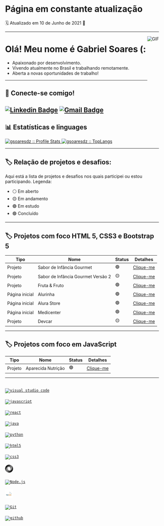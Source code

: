 # Página em constante atualização

:spiral_calendar: Atualizado em 10 de Junho de 2021 💎

---------------------------------------------------------------------------------------------------------------------------------------------------------------------------------

<img align="right" alt="GIF" height="190px" src="https://media.giphy.com/media/1yk0v6WtCinP5Ptz6G/giphy.gif" />

# Olá! Meu nome é Gabriel Soares (:

- Apaixonado por desenvolvimento.
- Vivendo atualmente no Brasil e trabalhando remotamente. 
- Aberta a novas oportunidades de trabalho!

---------------------------------------------------------------------------------------------------------------------------------------------------------------------------------

## 🔗 Conecte-se comigo!  
[![Linkedin Badge](https://img.shields.io/badge/-LinkedIn-blue?style=flat-square&logo=Linkedin&logoColor=white&link=https://https://www.linkedin.com/in/gsoaresdesouza//)](https://www.linkedin.com/in/gsoaresdesouza//)
[![Gmail Badge](https://img.shields.io/badge/-Gmail-c14438?style=flat-square&logo=Gmail&logoColor=white&link=mailto:gsoaresdesouza@gmail.com)](mailto:gsoaresdesouza@gmail.com)
---------------------------------------------------------------------------------------------------------------------------------------------------------------------------------

## :bar_chart: Estatísticas e linguages
<p>
  <a href="https://github.com/gsoaresdz">
    <img width="450px" src="https://github-readme-stats.vercel.app/api?username=gsoaresdz&show_icons=true&theme=omni" alt="gsoaresdz :: Profile Stats" />
    <img width="450px" src="https://github-readme-stats.vercel.app/api/top-langs/?username=gsoaresdz&langs_count=6&theme=omni&layout=compact" alt="gsoaresdz :: TopLangs" />
 </a>
</p>

---------------------------------------------------------------------------------------------------------------------------------------------------------------------------------
## :label: Relação de projetos e desafios:
Aqui está a lista de projetos e desafios nos quais participei ou estou participando. Legenda: 
- :white_circle: Em aberto
- :yellow_circle: Em andamento
- :purple_circle: Em estudo
- :green_circle: Concluído

---------------------------------------------------------------------------------------------------------------------------------------------------------------------------------
## :label: Projetos com foco HTML 5, CSS3 e Bootstrap 5
|Tipo|Nome|Status|Detalhes
|----|----|--------|--------
|Projeto|Sabor de Infância Gourmet   |:green_circle:|<a href="https://github.com/gsoaresdz/Sabor-de-Infancia-Gourmet">Clique-me</a>
|Projeto|Sabor de Infância Gourmet Versão 2  |:yellow_circle:|<a href="https://github.com/gsoaresdz/Sabor-de-Infancia-Gourmet-v2">Clique-me</a>
|Projeto|Fruta & Fruto   |:green_circle:|<a href="https://github.com/gsoaresdz/Fruta-e-Fruto">Clique-me</a>
|Página inicial|Alurinha   |:green_circle:|<a href="https://github.com/gsoaresdz/Alurinha">Clique-me</a>
|Página inicial|Alura Store   |:green_circle:|<a href="https://github.com/gsoaresdz/Alura-Store">Clique-me</a>
|Página inicial|Medicenter  |:green_circle:|<a href="https://github.com/gsoaresdz/Medicenter">Clique-me</a>
|Projeto|Devcar  |:yellow_circle:|<a href="https://github.com/gsoaresdz/Devcar">Clique-me</a>
---------------------------------------------------------------------------------------------------------------------------------------------------------------------------------

## :label: Projetos com foco em JavaScript
|Tipo|Nome|Status|Detalhes
|----|----|--------|--------
|Projeto|Aparecida Nutrição   |:purple_circle:|<a href="https://github.com/gsoaresdz/Aparecida-Nutricao">Clique-me</a>
---------------------------------------------------------------------------------------------------------------------------------------------------------------------------------

[<code>
<img alt="visual studio code" width="26px" src="https://img.icons8.com/fluent/240/000000/visual-studio-code-2019.png" />
</code>](https://code.visualstudio.com/)
[<code>
<img alt="javascript" width="26px" src="https://img.icons8.com/color/240/000000/javascript.png" />
</code>](https://developer.mozilla.org/en-US/docs/Web/JavaScript)
[<code>
<img alt="react" width="26px" src="https://img.icons8.com/color/240/000000/react-native.png" />
</code>](https://reactjs.org/)
[<code>
<img alt="java" width="26px" src="https://img.icons8.com/color/240/000000/java-coffee-cup-logo.png">
</code>](https://docs.oracle.com/en/java/)
[<code>
<img alt="python" width="26px" src="https://img.icons8.com/color/240/000000/python.png">
</code>](https://www.python.org/)
[<code>
<img alt="html5" width="26px" src="https://img.icons8.com/color/240/000000/html-5.png">
</code>](https://developer.mozilla.org/en-US/docs/Web/HTML)
[<code>
<img alt="css3" width="26px" src="https://img.icons8.com/color/240/000000/css3.png">
</code>](https://developer.mozilla.org/en-US/docs/Web/CSS)
[<code>
<img alt="json" width="26px" src="https://raw.githubusercontent.com/github/explore/80688e429a7d4ef2fca1e82350fe8e3517d3494d/topics/json/json.png">
</code>](https://www.json.org/json-en.html)
[<code>
<img alt="Node.js" width="26px" src="https://img.icons8.com/color/240/000000/nodejs.png">
</code>](https://nodejs.org/en/)
[<code>
<img alt="MySQL" width="26px" src="https://raw.githubusercontent.com/github/explore/80688e429a7d4ef2fca1e82350fe8e3517d3494d/topics/mysql/mysql.png">
</code>](https://dev.mysql.com/)
[<code>
<img alt="Git" width="26px" src="https://img.icons8.com/color/240/000000/git.png">
</code>](https://git-scm.com/)
[<code>
<img alt="github" width="26px" src="https://img.icons8.com/ios-glyphs/240/000000/github.png">
</code>](https://github.com/)
